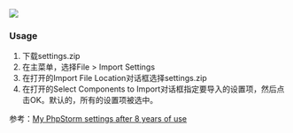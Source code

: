 ![](https://raw.githubusercontent.com/leslieeilsel/pictures/master/images/20200207151005.png)
### Usage
1. 下载settings.zip
2. 在主菜单，选择File > Import Settings
3. 在打开的Import File Location对话框选择settings.zip
4. 在打开的Select Components to Import对话框指定要导入的设置项，然后点击OK。默认的，所有的设置项被选中。

参考：[My PhpStorm settings after 8 years of use](https://stefanbauer.me/articles/my-phpstorm-settings-after-8-years-of-use)
